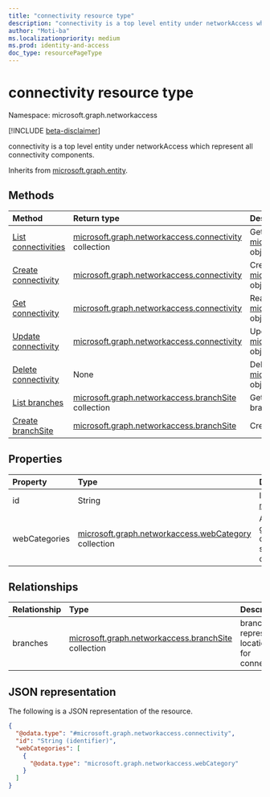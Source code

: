 ```yaml
---
title: "connectivity resource type"
description: "connectivity is a top level entity under networkAccess which represent all connectivity components."
author: "Moti-ba"
ms.localizationpriority: medium
ms.prod: identity-and-access
doc_type: resourcePageType
---
```


# connectivity resource type

Namespace: microsoft.graph.networkaccess

[!INCLUDE [beta-disclaimer](../../includes/beta-disclaimer.md)]

connectivity is a top level entity under networkAccess which represent all connectivity components.

Inherits from [microsoft.graph.entity](../resources/entity.md).

## Methods
|Method|Return type|Description|
|:---|:---|:---|
|[List connectivities](../api/networkaccess-networkaccessroot-list-connectivity.md)|[microsoft.graph.networkaccess.connectivity](../resources/networkaccess-connectivity.md) collection|Get a list of the [microsoft.graph.networkaccess.connectivity](../resources/networkaccess-connectivity.md) objects and their properties.|
|[Create connectivity](../api/networkaccess-networkaccessroot-post-connectivity.md)|[microsoft.graph.networkaccess.connectivity](../resources/networkaccess-connectivity.md)|Create a new [microsoft.graph.networkaccess.connectivity](../resources/networkaccess-connectivity.md) object.|
|[Get connectivity](../api/networkaccess-connectivity-get.md)|[microsoft.graph.networkaccess.connectivity](../resources/networkaccess-connectivity.md)|Read the properties and relationships of a [microsoft.graph.networkaccess.connectivity](../resources/networkaccess-connectivity.md) object.|
|[Update connectivity](../api/networkaccess-connectivity-update.md)|[microsoft.graph.networkaccess.connectivity](../resources/networkaccess-connectivity.md)|Update the properties of a [microsoft.graph.networkaccess.connectivity](../resources/networkaccess-connectivity.md) object.|
|[Delete connectivity](../api/networkaccess-networkaccessroot-delete-connectivity.md)|None|Delete a [microsoft.graph.networkaccess.connectivity](../resources/networkaccess-connectivity.md) object.|
|[List branches](../api/networkaccess-networkaccessroot-list-branches.md)|[microsoft.graph.networkaccess.branchSite](../resources/networkaccess-branchsite.md) collection|Get the branchSite resources from the branches navigation property.|
|[Create branchSite](../api/networkaccess-connectivity-post-branches.md)|[microsoft.graph.networkaccess.branchSite](../resources/networkaccess-branchsite.md)|Create a new branchSite object.|

## Properties
|Property|Type|Description|
|:---|:---|:---|
|id|String|Id Inherited from [microsoft.graph.entity](../resources/entity.md).|
|webCategories|[microsoft.graph.networkaccess.webCategory](../resources/networkaccess-webcategory.md) collection|A web category is a group or classification of websites that share similar characteristics or content.	|

## Relationships
|Relationship|Type|Description|
|:---|:---|:---|
|branches|[microsoft.graph.networkaccess.branchSite](../resources/networkaccess-branchsite.md) collection|branchSite represent locations for connectivity|

## JSON representation
The following is a JSON representation of the resource.
<!-- {
  "blockType": "resource",
  "keyProperty": "id",
  "@odata.type": "microsoft.graph.networkaccess.connectivity",
  "baseType": "microsoft.graph.entity",
  "openType": false
}
-->
``` json
{
  "@odata.type": "#microsoft.graph.networkaccess.connectivity",
  "id": "String (identifier)",
  "webCategories": [
    {
      "@odata.type": "microsoft.graph.networkaccess.webCategory"
    }
  ]
}
```


